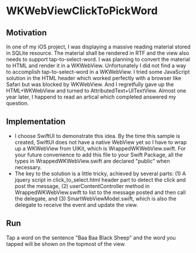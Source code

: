 # WKWebViewClickToPickWord
## Motivation
In one of my iOS project, I was displaying a massive reading material stored in SQLite resource. The material shall be rendered in RTF and the view also needs to support tap-to-select-word. I was planning to convert the material to HTML and render it in a WKWebView. Unfortunately I did not find a way to accomplish tap-to-select-word in a WKWebView. I tried some JavaScript solution in the HTML header which worked perfectly with a browser like Safari but was blocked by WKWebView. And I regretfully gave up the HTML+WKWebView and turned to AttributedText+UITextView. Almost one year later, I happend to read an artical which completed answered my question.
## Implementation
* I choose SwiftUI to demonstrate this idea. By the time this sample is created, SwiftUI does not have a native WebView yet so I have to wrap up a WKWebView from UIKit, which is WrappedWKWebView.swift. For your future convenience to add this file to your Swift Package, all the types in WrappedWKWebView.swift are declared "public" when necessary.
* The key to the solution is a little tricky, achieved by several parts: (1) A jquery script in click_to_select.html header part to detect the click and post the message, (2) userContentController method in WrappedWKWebView.swift to list to the message posted and then call the delegate, and (3) SmartWebViewModel.swift, which is also the delegate to receive the event and update the view.
## Run
Tap a word on the sentence "Baa Baa Black Sheep" and the word you tapped will be shown on the topmost of the view.
